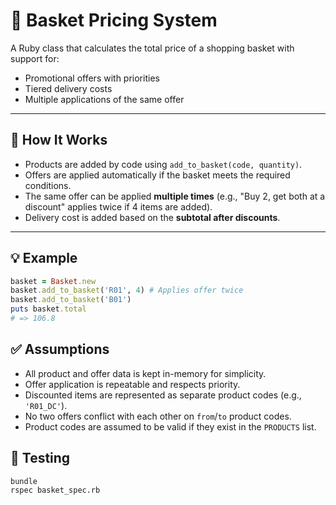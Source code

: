 # 🛒 Basket Pricing System

A Ruby class that calculates the total price of a shopping basket with support for:

- Promotional offers with priorities
- Tiered delivery costs
- Multiple applications of the same offer

---

## 🔧 How It Works

- Products are added by code using `add_to_basket(code, quantity)`.
- Offers are applied automatically if the basket meets the required conditions.
- The same offer can be applied **multiple times** (e.g., "Buy 2, get both at a discount" applies twice if 4 items are added).
- Delivery cost is added based on the **subtotal after discounts**.

---

## 💡 Example

```ruby
basket = Basket.new
basket.add_to_basket('R01', 4) # Applies offer twice
basket.add_to_basket('B01')
puts basket.total
# => 106.8
```

## ✅ Assumptions

- All product and offer data is kept in-memory for simplicity.
- Offer application is repeatable and respects priority.
- Discounted items are represented as separate product codes (e.g., `'R01_DC'`).
- No two offers conflict with each other on `from`/`to` product codes.
- Product codes are assumed to be valid if they exist in the `PRODUCTS` list.

## 🧪 Testing

```sh
bundle
rspec basket_spec.rb
```
